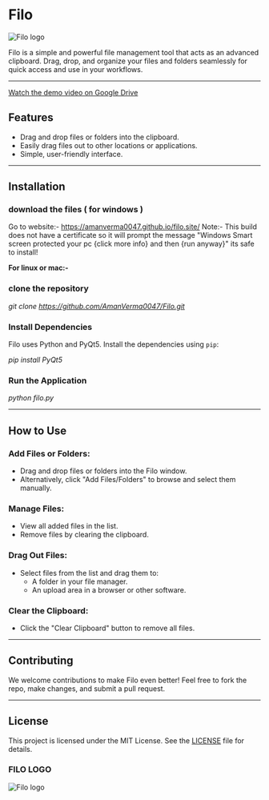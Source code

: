# Filo
![Filo logo](icon.ico)

Filo is a simple and powerful file management tool that acts as an advanced clipboard. Drag, drop, and organize your files and folders seamlessly for quick access and use in your workflows.

---
[Watch the demo video on Google Drive](https://drive.google.com/file/d/1h1pU_vL0mxSk8xUuh6NMVcyYkNRzGeOu/view?usp=drive_link)

## Features

- Drag and drop files or folders into the clipboard.  
- Easily drag files out to other locations or applications.  
- Simple, user-friendly interface.  

---

## Installation

### download the files ( for windows )

Go to website:- 
https://amanverma0047.github.io/filo.site/
Note:- This build does not have a certificate so it will prompt the message "Windows Smart screen protected your pc {click more info} and then {run anyway}" its safe to install!

**For linux or mac:-**
### clone the repository 
_git clone https://github.com/AmanVerma0047/Filo.git_

### Install Dependencies

Filo uses Python and PyQt5. Install the dependencies using `pip`:

_pip install PyQt5_


### Run the Application

_python filo.py_


---

## How to Use

### Add Files or Folders:
- Drag and drop files or folders into the Filo window.  
- Alternatively, click "Add Files/Folders" to browse and select them manually.  

### Manage Files:
- View all added files in the list.  
- Remove files by clearing the clipboard.  

### Drag Out Files:
- Select files from the list and drag them to:  
  - A folder in your file manager.  
  - An upload area in a browser or other software.  

### Clear the Clipboard:
- Click the "Clear Clipboard" button to remove all files.  

---

## Contributing

We welcome contributions to make Filo even better! Feel free to fork the repo, make changes, and submit a pull request.

---

## License

This project is licensed under the MIT License. See the [LICENSE](LICENSE) file for details.

### FILO LOGO
![Filo logo](icon.ico)
